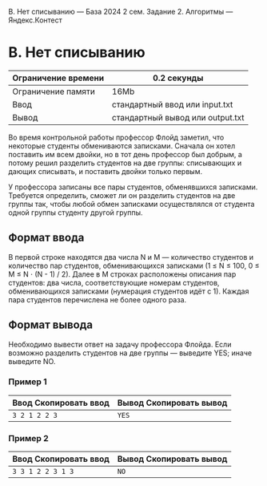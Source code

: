 B. Нет списыванию — База 2024 2 сем. Задание 2. Алгоритмы — Яндекс.Контест

# B. Нет списыванию

| Ограничение времени | 0.2 секунды |
| --- | --- |
| Ограничение памяти | 16Mb |
| Ввод | стандартный ввод или input.txt |
| Вывод | стандартный вывод или output.txt |

Во время контрольной работы профессор Флойд заметил, что некоторые студенты обмениваются записками. Сначала он хотел поставить
им всем двойки, но в тот день профессор был добрым, а потому решил разделить студентов на две группы: списывающих и дающих
списывать, и поставить двойки только первым.

У профессора записаны все пары студентов, обменявшихся записками. Требуется определить, сможет ли он разделить студентов на
две группы так, чтобы любой обмен записками осуществлялся от студента одной группы студенту другой группы.

## Формат ввода

В первой строке находятся два числа N и M — количество студентов и количество пар студентов, обменивающихся записками (1 ≤ N ≤ 100, 0 ≤ M ≤ N ⋅ (N - 1) / 2). Далее в M строках расположены описания пар студентов: два числа, соответствующие номерам студентов, обменивающихся записками (нумерация
студентов идёт с 1). Каждая пара студентов перечислена не более одного раза.

## Формат вывода

Необходимо вывести ответ на задачу профессора Флойда. Если возможно разделить студентов на две группы — выведите YES; иначе выведите NO.

### Пример 1

| Ввод Скопировать ввод | Вывод Скопировать вывод |
| --- | --- |
| `3 2 1 2 2 3 ` | `YES ` |

### Пример 2

| Ввод Скопировать ввод | Вывод Скопировать вывод |
| --- | --- |
| `3 3 1 2 2 3 1 3 ` | `NO ` |
